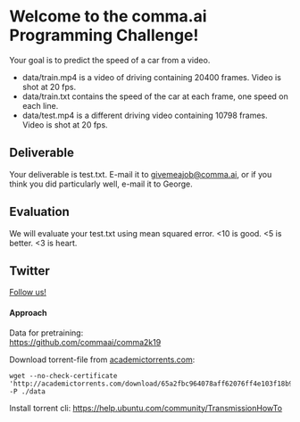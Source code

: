 Welcome to the comma.ai Programming Challenge!
======

Your goal is to predict the speed of a car from a video.

- data/train.mp4 is a video of driving containing 20400 frames. Video is shot at 20 fps.
- data/train.txt contains the speed of the car at each frame, one speed on each line.
- data/test.mp4 is a different driving video containing 10798 frames. Video is shot at 20 fps.

Deliverable
-----

Your deliverable is test.txt. E-mail it to givemeajob@comma.ai, or if you think you did particularly well, e-mail it to George.

Evaluation
-----

We will evaluate your test.txt using mean squared error. <10 is good. <5 is better. <3 is heart.

Twitter
------

<a href="https://twitter.com/comma_ai">Follow us!</a>  

#### Approach  

Data for pretraining:  
https://github.com/commaai/comma2k19  

Download torrent-file from [academictorrents.com](http://academictorrents.com):  
```
wget --no-check-certificate 'http://academictorrents.com/download/65a2fbc964078aff62076ff4e103f18b951c5ddb.torrent' -P ./data  
```  

Install torrent cli:  https://help.ubuntu.com/community/TransmissionHowTo  


